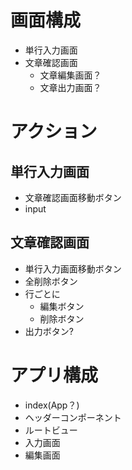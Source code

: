 # 画面構成


* 単行入力画面
* 文章確認画面
  * 文章編集画面？
  * 文章出力画面？

# アクション

## 単行入力画面

* 文章確認画面移動ボタン
* input


## 文章確認画面

* 単行入力画面移動ボタン
* 全削除ボタン
* 行ごとに
  * 編集ボタン
  * 削除ボタン
* 出力ボタン?


# アプリ構成

* index(App？)
 * ヘッダーコンポーネント
 * ルートビュー
* 入力画面
* 編集画面

